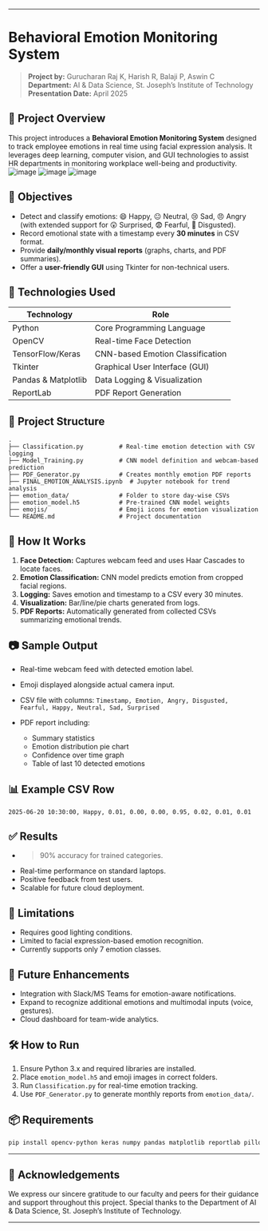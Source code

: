 

---

# Behavioral Emotion Monitoring System

> **Project by:** Gurucharan Raj K, Harish R, Balaji P, Aswin C
> **Department:** AI & Data Science, St. Joseph’s Institute of Technology
> **Presentation Date:** April 2025

## 🧠 Project Overview

This project introduces a **Behavioral Emotion Monitoring System** designed to track employee emotions in real time using facial expression analysis. It leverages deep learning, computer vision, and GUI technologies to assist HR departments in monitoring workplace well-being and productivity.
![image](https://github.com/user-attachments/assets/7d72ac10-bf80-4d93-9126-9051aa9b5fd3)
![image](https://github.com/user-attachments/assets/a47e9f54-a9e2-40b3-a87f-4d717fc947e4)
![image](https://github.com/user-attachments/assets/f2c5638b-f21e-46d1-ade6-f8f102dccb2d)

## 🎯 Objectives

* Detect and classify emotions: 😄 Happy, 😐 Neutral, 😢 Sad, 😠 Angry (with extended support for 😲 Surprised, 😨 Fearful, 🤢 Disgusted).
* Record emotional state with a timestamp every **30 minutes** in CSV format.
* Provide **daily/monthly visual reports** (graphs, charts, and PDF summaries).
* Offer a **user-friendly GUI** using Tkinter for non-technical users.

## 🧪 Technologies Used

| Technology          | Role                             |
| ------------------- | -------------------------------- |
| Python              | Core Programming Language        |
| OpenCV              | Real-time Face Detection         |
| TensorFlow/Keras    | CNN-based Emotion Classification |
| Tkinter             | Graphical User Interface (GUI)   |
| Pandas & Matplotlib | Data Logging & Visualization     |
| ReportLab           | PDF Report Generation            |

## 📁 Project Structure

```
.
├── Classification.py          # Real-time emotion detection with CSV logging
├── Model_Training.py          # CNN model definition and webcam-based prediction
├── PDF_Generator.py           # Creates monthly emotion PDF reports
├── FINAL_EMOTION_ANALYSIS.ipynb  # Jupyter notebook for trend analysis
├── emotion_data/              # Folder to store day-wise CSVs
├── emotion_model.h5           # Pre-trained CNN model weights
├── emojis/                    # Emoji icons for emotion visualization
└── README.md                  # Project documentation
```

## 🚀 How It Works

1. **Face Detection:** Captures webcam feed and uses Haar Cascades to locate faces.
2. **Emotion Classification:** CNN model predicts emotion from cropped facial regions.
3. **Logging:** Saves emotion and timestamp to a CSV every 30 minutes.
4. **Visualization:** Bar/line/pie charts generated from logs.
5. **PDF Reports:** Automatically generated from collected CSVs summarizing emotional trends.

## 📷 Sample Output

* Real-time webcam feed with detected emotion label.
* Emoji displayed alongside actual camera input.
* CSV file with columns: `Timestamp, Emotion, Angry, Disgusted, Fearful, Happy, Neutral, Sad, Surprised`
* PDF report including:

  * Summary statistics
  * Emotion distribution pie chart
  * Confidence over time graph
  * Table of last 10 detected emotions

## 📊 Example CSV Row

```
2025-06-20 10:30:00, Happy, 0.01, 0.00, 0.00, 0.95, 0.02, 0.01, 0.01
```

## ✅ Results

* > 90% accuracy for trained categories.
* Real-time performance on standard laptops.
* Positive feedback from test users.
* Scalable for future cloud deployment.

## 🔐 Limitations

* Requires good lighting conditions.
* Limited to facial expression-based emotion recognition.
* Currently supports only 7 emotion classes.

## 🌟 Future Enhancements

* Integration with Slack/MS Teams for emotion-aware notifications.
* Expand to recognize additional emotions and multimodal inputs (voice, gestures).
* Cloud dashboard for team-wide analytics.

## 🛠️ How to Run

1. Ensure Python 3.x and required libraries are installed.
2. Place `emotion_model.h5` and emoji images in correct folders.
3. Run `Classification.py` for real-time emotion tracking.
4. Use `PDF_Generator.py` to generate monthly reports from `emotion_data/`.

## 📦 Requirements

```bash
pip install opencv-python keras numpy pandas matplotlib reportlab pillow pytz
```

---

## 🙏 Acknowledgements

We express our sincere gratitude to our faculty and peers for their guidance and support throughout this project. Special thanks to the Department of AI & Data Science, St. Joseph’s Institute of Technology.

---
